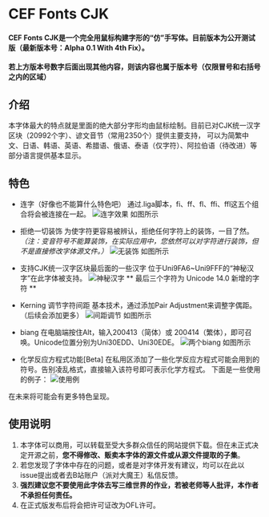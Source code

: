 
# CEF Fonts CJK

#### CEF Fonts CJK是一个完全用鼠标构建字形的“仿”手写体。目前版本为公开测试版（最新版本号：Alpha 0.1 With 4th Fix）。
 **若上方版本号数字后面出现其他内容，则该内容也属于版本号（仅限冒号和右括号之内的区域）** 

## 介绍
 
本字体最大的特点就是里面的绝大部分字形均由鼠标绘制。目前已对CJK统一汉字区块（20992个字）、谚文音节（常用2350个）提供主要支持，
可以为简繁中文、日语、韩语、英语、希腊语、俄语、泰语（仅字符）、阿拉伯语（待改进）等部分语言提供基本显示。

## 特色 

- 连字（好像也不能算什么特色吧）
通过.liga脚本，fi、ff、fl、ffi、ffl这五个组合将会被连接在一起。
![连字效果 如图所示](https://images.gitee.com/uploads/images/2021/0727/161727_457d5a49_9504356.png "Eg01.png")

- 拒绝一切装饰
为使字符更容易被辨认，拒绝任何字符上的装饰，一目了然。
 _（注：变音符号不能算装饰，在实际应用中，您依然可以对字符进行装饰，但不是直接修改字体源文件。）_ 
![无装饰 如图所示](https://images.gitee.com/uploads/images/2021/0727/163957_d0394bdf_9504356.png "Eg02.png")

- 支持CJK统一汉字区块最后面的一些汉字
位于Uni9FA6~Uni9FFF的“神秘汉字”在此字体被支持。
![神秘汉字](https://images.gitee.com/uploads/images/2021/0919/182358_9aadfd44_9504356.jpeg "EG07.jpg")
** 最后三个字符为 Unicode 14.0 新增的字符 **

- Kerning 调节字符间距
基本技术，通过添加Pair Adjustment来调整字偶距。（后续会添加更多）
![间距调节 如图所示](https://images.gitee.com/uploads/images/2021/0727/172027_eb498ad5_9504356.png "EG04.png")

- biang
在电脑端按住Alt，输入200413（简体）或 200414（繁体），即可召唤。Unicode位置分别为Uni30EDD、Uni30EDE。
![两个biang 如图所示](https://images.gitee.com/uploads/images/2021/0727/172626_077f4d2d_9504356.png "Eg05.png")

- 化学反应方程式功能[Beta]
在私用区添加了一些化学反应方程式可能会用到的符号。告别凌乱格式，直接输入该符号即可表示化学方程式。
下面是一些使用的例子：
![使用例](https://images.gitee.com/uploads/images/2021/0919/183506_8fbba1b5_9504356.png "EG08.png")

在未来将可能会有更多特色呈现。

## 使用说明

1. 本字体可以商用，可以转载至受大多群众信任的网站提供下载。但在未正式决定开源之前，**您不得修改、贩卖本字体的源文件或从源文件提取的子集**。
2. 若您发现了字体中存在的问题，或者是对字体开发有建议，均可以在此以issue提出或者去B站账户（派对大魔王）私信反馈。
3. **强烈建议您不要使用此字体去写三维世界的作业，若被老师等人批评，本作者不承担任何责任。** 
4. 在正式版发布后将会把许可证改为OFL许可。

